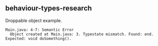 ## behaviour-types-research

Droppable object example.

```
Main.java: 4-7: Semantic Error
  Object created at Main.java: 3. Typestate mismatch. Found: end. Expected: void doSomething().
```
